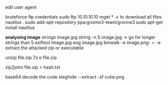 edit user agent

bruteforce ftp credentials
sudo ftp 10.10.10.10
mget *  -> to download all files
nautilus .
sudo add-apt-repository ppa:gnome3-team/gnome3
sudo apt-get install nautilus

__analysing image__
strings image.jpg
string -n 5 image.jpg -> go for longer strings than 5
exiftool image.jpg
eog image.jpg
binwalk -e image.png- > -e extract the attacked zip or executable

unzip file.zip
7z e file.zip

zip2john file.zip > hash.txt

base64 decode the code
steghide --extract -sf cutie.png



